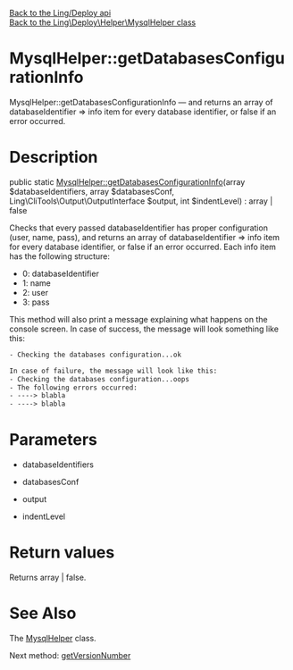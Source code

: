 [Back to the Ling/Deploy api](https://github.com/lingtalfi/Deploy/blob/master/doc/api/Ling/Deploy.md)<br>
[Back to the Ling\Deploy\Helper\MysqlHelper class](https://github.com/lingtalfi/Deploy/blob/master/doc/api/Ling/Deploy/Helper/MysqlHelper.md)


MysqlHelper::getDatabasesConfigurationInfo
================



MysqlHelper::getDatabasesConfigurationInfo — and returns an array of databaseIdentifier => info item for every database identifier, or false if an error occurred.




Description
================


public static [MysqlHelper::getDatabasesConfigurationInfo](https://github.com/lingtalfi/Deploy/blob/master/doc/api/Ling/Deploy/Helper/MysqlHelper/getDatabasesConfigurationInfo.md)(array $databaseIdentifiers, array $databasesConf, Ling\CliTools\Output\OutputInterface $output, int $indentLevel) : array | false




Checks that every passed databaseIdentifier has proper configuration (user, name, pass),
and returns an array of databaseIdentifier => info item for every database identifier, or false if an error occurred.
Each info item has the following structure:

- 0: databaseIdentifier
- 1: name
- 2: user
- 3: pass



This method will also print a message explaining what happens on the console screen.
In case of success, the message will look something like this:

```txt
- Checking the databases configuration...ok
```


```txt
In case of failure, the message will look like this:
- Checking the databases configuration...oops
- The following errors occurred:
- ----> blabla
- ----> blabla
```




Parameters
================


- databaseIdentifiers

    

- databasesConf

    

- output

    

- indentLevel

    


Return values
================

Returns array | false.








See Also
================

The [MysqlHelper](https://github.com/lingtalfi/Deploy/blob/master/doc/api/Ling/Deploy/Helper/MysqlHelper.md) class.

Next method: [getVersionNumber](https://github.com/lingtalfi/Deploy/blob/master/doc/api/Ling/Deploy/Helper/MysqlHelper/getVersionNumber.md)<br>

